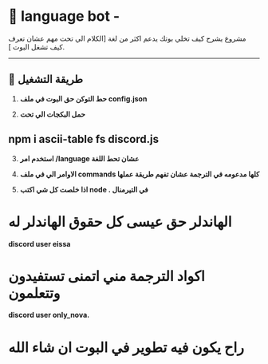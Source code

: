 # 🤖 language bot -

مشروع يشرح كيف تخلي بوتك يدعم اكثر من لغة [الكلام الي تحت مهم عشان تعرف كيف تشغل البوت ].  


---

## 🚀 طريقة التشغيل

1. **حط التوكن حق البوت في ملف config.json**

2. **حمل البكجات الي تحت**
## npm i ascii-table fs discord.js

3. **استخدم امر /language عشان تحط اللغة**

4. **الاوامر الي في ملف commands كلها مدعومه في الترجمة عشان تفهم طريقة عملها**

4. **اذا خلصت كل شي اكتب node . في التيرمنال**


# الهاندلر حق عيسى كل حقوق الهاندلر له 
**discord user eissa**

# اكواد الترجمة مني اتمنى تستفيدون وتتعلمون
**discord user only_nova.**


# راح يكون فيه تطوير في البوت ان شاء الله

